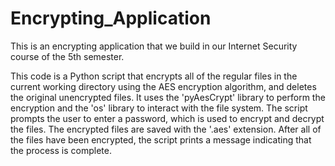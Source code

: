 # Encrypting_Application
This is an encrypting application that we build in our Internet Security course of the 5th semester.

This code is a Python script that encrypts all of the regular files in the current working directory using the AES encryption algorithm, and deletes the original unencrypted files. It uses the 'pyAesCrypt' library to perform the encryption and the 'os' library to interact with the file system. The script prompts the user to enter a password, which is used to encrypt and decrypt the files. The encrypted files are saved with the '.aes' extension. After all of the files have been encrypted, the script prints a message indicating that the process is complete.
